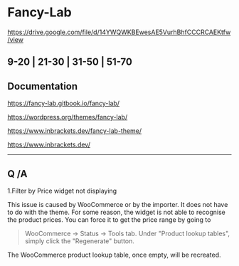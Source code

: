 # Fancy-Lab



https://drive.google.com/file/d/14YWQWKBEwesAE5VurhBhfCCCRCAEKtfw/view




## 9-20 | 21-30 | 31-50 | 51-70



## Documentation

https://fancy-lab.gitbook.io/fancy-lab/



https://wordpress.org/themes/fancy-lab/


https://www.inbrackets.dev/fancy-lab-theme/

https://www.inbrackets.dev/




____




## Q /A

1.Filter by Price widget not displaying

This issue is caused by WooCommerce or by the importer. It does not have to do with the theme. 
For some reason, the widget is not able to recognise the product prices. You can force it to get the price range by going to 

> WooCommerce -> Status -> Tools tab. Under "Product lookup tables", 
simply click the "Regenerate" button. 

The WooCommerce product lookup table, once empty, will be recreated. 



